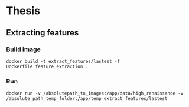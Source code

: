 # Thesis

## Extracting features
### Build image
``
docker build -t extract_features/lastest -f Dockerfile.feature_extraction .
``
### Run

```
docker run -v /absolutepath_to_images:/app/data/high_renaissance -v /absolute_path_temp_folder:/app/temp extract_features/lastest

```